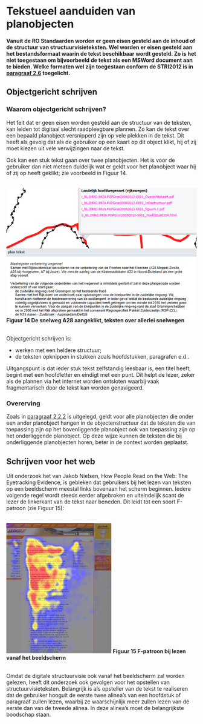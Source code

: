 # Tekstueel aanduiden van planobjecten

**Vanuit de RO Standaarden worden er geen eisen gesteld aan de inhoud of de
structuur van structuurvisieteksten. Wel worden er eisen gesteld aan het
bestandsformaat waarin de tekst beschikbaar wordt gesteld. Zo is het niet
toegestaan om bijvoorbeeld de tekst als een MSWord document aan te bieden. Welke
formaten wel zijn toegestaan conform de STRI2012 is in [paragraaf 2.6](#resultaat) toegelicht.**

## Objectgericht schrijven

### Waarom objectgericht schrijven?  
Het feit dat er geen eisen worden gesteld aan de structuur van de teksten, kan
leiden tot digitaal slecht raadpleegbare plannen. Zo kan de tekst over een
bepaald planobject versnipperd zijn op vele plekken in de tekst. Dit heeft als
gevolg dat als de gebruiker op een kaart op dit object klikt, hij of zij moet
kiezen uit vele verwijzingen naar de tekst.

Ook kan een stuk tekst gaan over twee planobjecten. Het is voor de gebruiker dan
niet meteen duidelijk wat er geldt voor het planobject waar hij of zij op heeft
geklikt; zie voorbeeld in Figuur 14.
<br/><br/>

![](media/2b037bdd7f15856713397b9df520dfb9.png)
**Figuur 14 De snelweg A28 aangeklikt, teksten over allerlei snelwegen**
<br/><br/>

Objectgericht schrijven is:  
- werken met een heldere structuur;
- de teksten opknippen in stukken zoals hoofdstukken, paragrafen e.d..

Uitgangspunt is dat ieder stuk tekst zelfstandig leesbaar is, een titel heeft,
begint met een hoofdletter en eindigt met een punt. Dit helpt de lezer, zeker
als de plannen via het internet worden ontsloten waarbij vaak fragmentarisch
door de tekst kan worden genavigeerd.

### Overerving  
Zoals in [paragraaf 2.2.2](#wat-betekent-een-verbinding-in-de-objectenstructuur) is uitgelegd, geldt voor alle planobjecten die onder
een ander planobject hangen in de objectenstructuur dat de teksten die van
toepassing zijn op het bovenliggende planobject ook van toepassing zijn op het
onderliggende planobject. Op deze wijze kunnen de teksten die bij onderliggende
planobjecten horen, beter in de context worden geplaatst.

## Schrijven voor het web  
Uit onderzoek het van Jakob Nielsen, How People Read on the Web: The Eyetracking Evidence,  is gebleken dat gebruikers bij het lezen van teksten op een
beeldscherm meestal links bovenaan het scherm beginnen. Iedere volgende regel
wordt steeds eerder afgebroken en uiteindelijk scant de lezer de linkerkant van
de tekst naar beneden. Dit leidt tot een soort F-patroon (zie Figuur 15):
<br/><br/>

![](media/5ed650b3c5f75292d6768acbdff02ae0.jpg)
**Figuur 15 F-patroon bij lezen vanaf het beeldscherm**
<br/><br/>

Omdat de digitale structuurvisie ook vanaf het beeldscherm zal worden gelezen,
heeft dit onderzoek ook gevolgen voor het opstellen van structuurvisieteksten.
Belangrijk is als opsteller van de tekst te realiseren dat de gebruiker hooguit
de eerste twee alinea’s van een hoofdstuk of paragraaf zullen lezen, waarbij ze
waarschijnlijk meer zullen lezen van de eerste dan van de tweede alinea. In deze
alinea’s moet de belangrijkste boodschap staan.
